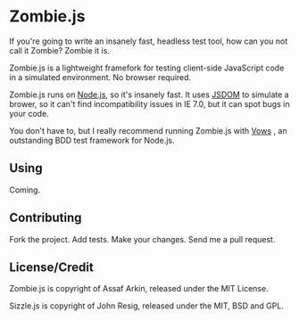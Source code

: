 Zombie.js
=========

If you're going to write an insanely fast, headless test tool, how can you not
call it Zombie?  Zombie it is.

Zombie.js is a lightweight framefork for testing client-side JavaScript code in
a simulated environment.  No browser required.

Zombie.js runs on [Node.js](http://nodejs.org/), so it's insanely fast.  It
uses [JSDOM](http://jsdom.org/) to simulate a brower, so it can't find
incompatibility issues in IE 7.0, but it can spot bugs in your code.

You don't have to, but I really recommend running Zombie.js with
[Vows](http://vowsjs.org/) , an outstanding BDD test framework for Node.js.


Using
-----

Coming.


Contributing
------------

Fork the project.
Add tests.
Make your changes.
Send me a pull request.


License/Credit
--------------

Zombie.js is copyright of Assaf Arkin, released under the MIT License.

Sizzle.js is copyright of John Resig, released under the MIT, BSD and GPL.
